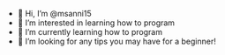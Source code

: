 - 👋 Hi, I’m @msanni15
- 👀 I’m interested in learning how to program
- 🌱 I’m currently learning how to program
- 💞️ I’m looking for any tips you may have for a beginner!

<!---
msanni15/msanni15 is a ✨ special ✨ repository because its `README.md` (this file) appears on your GitHub profile.
You can click the Preview link to take a look at your changes.
--->

